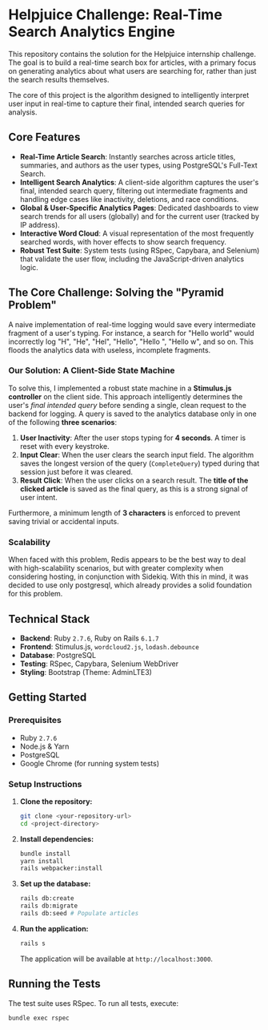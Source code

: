 <!-- Hello, this repository refers to the Helpjuice internship challenge. Feel free to study or use it.

Problema principal: Usar uma caixa de busca em tempo real para gerar análises sobre os usuários e suas pesquisas.

Obtetivo: armazenar o input dado em tempo real e trazer informações sobre o que as pessoas estão pesquisando isso em um banco de dados de artigos

Desafios:
Problema da pyramid:
ao escrever "Hello world how are you?", o sistema interpreta fatias dessas informações e salva independentemente, exemplo:
Hello
Hello world
Hello world how
Hello world how are
Hello world how are you?
O correto seria salvar apenas a frase completa, ou seja, "Hello world how are you?"

Scalabilidade:
Ao se deparar com esse problema, o redis aparenta ser a melhor forma de se lidar com uma grande escalabilidade, porém com uma complexidade superior ao pensar em hosting, em junção do sidekiq. Com isso em mente, foi decido utilizar apenas o postgresql, que já fornece uma base sólida para este problema.


What has been implemented?


Core Features
Real-Time Article Search: Instantly searches across article titles, summaries, and authors as the user types.

Intelligent Search Analytics: A client-side algorithm captures the user's final, intended search query, filtering out intermediate fragments and handling edge cases like inactivity, deletions, and race conditions.Aqui foi utilizado 2 funções asincronas, levando em conta inatividade ( 4 segundos ) e o usuário apagar o conteúdo da barra de pesquisa ( salva a ultima string mais completa ) e além, ao clicar em um dos artigos exibidos abaixo, ele salva o titulo do artigo como pesquisa, visto que entende-se que o usuário queria pesquisar tal artigo.

resumindo, salvamos a query em 3 situações:
caso exista 4 segundos de inatividade
caso o usuário apague todo o texto da busca,
caso o usuário clique em um dos artigos ( salva o titulo do artigo como query )
lembrando que o token minimo para ser salvo é 3 caracteres

Global & User-Specific Analytics Pages: Dedicated dashboards to view search trends for all users and for the current user.

Interactive Word Cloud: A visual representation of the most frequently searched words, with hover effects.

Test Suite: End-to-end system tests (using RSpec, Capybara, and Selenium) that validate the user flow, including the JavaScript-driven analytics logic and some special cases for the search.


Technical Stack
Backend: Ruby 2.7.6, Ruby on Rails 6.1.7

Frontend: Stimulus.js, wordcloud2.js

Database: PostgreSQL

Testing: RSpec, Capybara, Selenium WebDriver

Styling: Bootstrap (Theme: AdminLTE3)


Prerequisites
Ruby 2.7.6

Node.js & Yarn

PostgreSQL

Google Chrome (for system tests) -->

# Helpjuice Challenge: Real-Time Search Analytics Engine

This repository contains the solution for the Helpjuice internship challenge. The goal is to build a real-time search box for articles, with a primary focus on generating analytics about what users are searching for, rather than just the search results themselves.

The core of this project is the algorithm designed to intelligently interpret user input in real-time to capture their final, intended search queries for analysis.

## Core Features

* **Real-Time Article Search**: Instantly searches across article titles, summaries, and authors as the user types, using PostgreSQL's Full-Text Search.
* **Intelligent Search Analytics**: A client-side algorithm captures the user's final, intended search query, filtering out intermediate fragments and handling edge cases like inactivity, deletions, and race conditions.
* **Global & User-Specific Analytics Pages**: Dedicated dashboards to view search trends for all users (globally) and for the current user (tracked by IP address).
* **Interactive Word Cloud**: A visual representation of the most frequently searched words, with hover effects to show search frequency.
* **Robust Test Suite**: System tests (using RSpec, Capybara, and Selenium) that validate the user flow, including the JavaScript-driven analytics logic.

## The Core Challenge: Solving the "Pyramid Problem"

A naive implementation of real-time logging would save every intermediate fragment of a user's typing. For instance, a search for "Hello world" would incorrectly log "H", "He", "Hel", "Hello", "Hello ", "Hello w", and so on. This floods the analytics data with useless, incomplete fragments.

### Our Solution: A Client-Side State Machine

To solve this, I implemented a robust state machine in a **Stimulus.js controller** on the client side. This approach intelligently determines the user's *final intended query* before sending a single, clean request to the backend for logging. A query is saved to the analytics database only in one of the following **three scenarios**:

1.  **User Inactivity**: After the user stops typing for **4 seconds**. A timer is reset with every keystroke.
2.  **Input Clear**: When the user clears the search input field. The algorithm saves the longest version of the query (`CompleteQuery`) typed during that session just before it was cleared.
3.  **Result Click**: When the user clicks on a search result. The **title of the clicked article** is saved as the final query, as this is a strong signal of user intent.

Furthermore, a minimum length of **3 characters** is enforced to prevent saving trivial or accidental inputs.

### Scalability 

When faced with this problem, Redis appears to be the best way to deal with high-scalability scenarios, but with greater complexity when considering hosting, in conjunction with Sidekiq. With this in mind, it was decided to use only postgresql, which already provides a solid foundation for this problem.

## Technical Stack

* **Backend**: Ruby `2.7.6`, Ruby on Rails `6.1.7`
* **Frontend**: Stimulus.js, `wordcloud2.js`, `lodash.debounce`
* **Database**: PostgreSQL
* **Testing**: RSpec, Capybara, Selenium WebDriver
* **Styling**: Bootstrap (Theme: AdminLTE3)

## Getting Started

### Prerequisites

* Ruby `2.7.6`
* Node.js & Yarn
* PostgreSQL
* Google Chrome (for running system tests)

### Setup Instructions

1.  **Clone the repository:**
    ```sh
    git clone <your-repository-url>
    cd <project-directory>
    ```

2.  **Install dependencies:**
    ```sh
    bundle install
    yarn install
    rails webpacker:install
    ```

3.  **Set up the database:**
    ```sh
    rails db:create
    rails db:migrate
    rails db:seed # Populate articles
    ```

4.  **Run the application:**
    ```sh
    rails s
    ```

    The application will be available at `http://localhost:3000`.

## Running the Tests

The test suite uses RSpec. To run all tests, execute:
```sh
bundle exec rspec
```